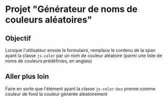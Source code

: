 # Projet "Générateur de noms de couleurs aléatoires"

## Objectif
Lorsque l'utilisateur envoie le formulaire, remplace le contenu de la span ayant la classe `js-color` par un nom de couleur aléatoire (parmi une liste de noms de couleurs prédéfinies, en anglais)

## Aller plus loin
Faire en sorte que l'élément ayant la classe `js-color-box` prenne comme couleur de fond la couleur générée aléatoirement